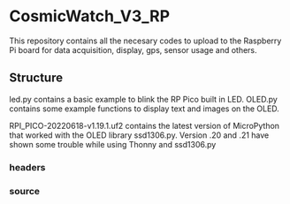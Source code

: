 # CosmicWatch_V3_RP

This repository contains all the necesary codes to upload to the Raspberry Pi board for data acquisition, display, gps, sensor usage and others.

## Structure

led.py contains a basic example to blink the RP Pico built in LED.
OLED.py contains some example functions to display text and images on the OLED.

RPI_PICO-20220618-v1.19.1.uf2 contains the latest version of MicroPython that worked with the OLED library ssd1306.py. Version .20 and .21 have shown some trouble while using Thonny and ssd1306.py

### headers

### source
